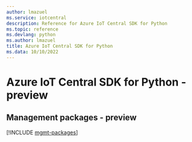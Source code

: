 ```yaml
---
author: lmazuel
ms.service: iotcentral
description: Reference for Azure IoT Central SDK for Python
ms.topic: reference
ms.devlang: python
ms.author: lmazuel
title: Azure IoT Central SDK for Python
ms.data: 10/10/2022
---
```

# Azure IoT Central SDK for Python - preview

## Management packages - preview
[!INCLUDE [mgmt-packages](iot-central-mgmt-index.md)]